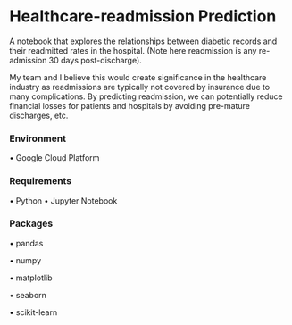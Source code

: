 <h1> Healthcare-readmission Prediction </h1>
A notebook that explores the relationships between diabetic records and their readmitted rates in the hospital. (Note here readmission is any re-admission 30 days post-discharge). 

My team and I believe this would create significance in the healthcare industry as readmissions are typically not covered by insurance due to many complications. By predicting readmission, we can potentially reduce financial losses for patients and hospitals by avoiding pre-mature discharges, etc. 

<h3> Environment </h3>
  • Google Cloud Platform

<h3> Requirements </h3>
  • Python
  • Jupyter Notebook

<h3> Packages </h3>
  <p> • pandas</p>
  <p> • numpy</p>
  <p> • matplotlib</p>
  <p> • seaborn</p>
  <p> • scikit-learn</p>
